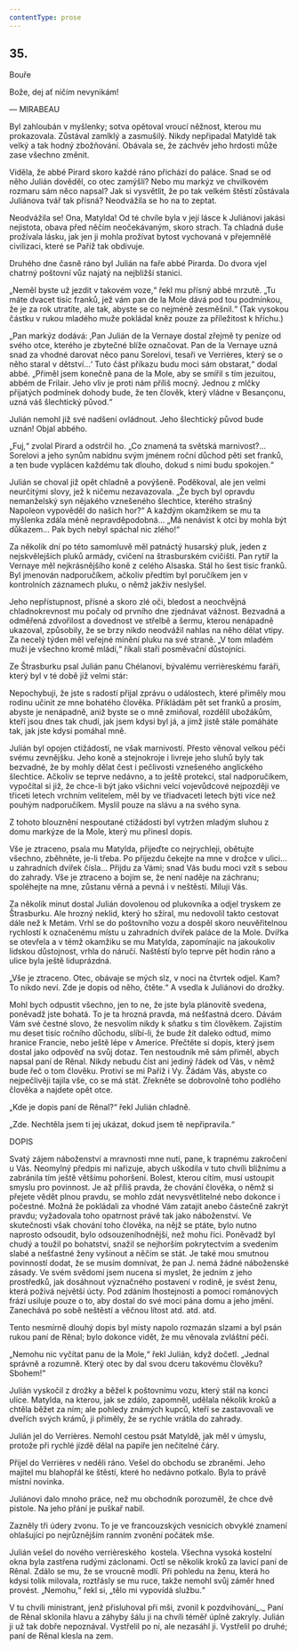 ```yaml
---
contentType: prose
---
```


## 35.  
Bouře

Bože, dej ať ničím nevynikám!

— MIRABEAU

Byl zahloubán v myšlenky; sotva opětoval vroucí něžnost, kterou mu prokazovala. Zůstával zamlklý a zasmušilý. Nikdy nepřipadal Matyldě tak velký a tak hodný zbožňování. Obávala se, že záchvěv jeho hrdosti může zase všechno změnit.

Viděla, že abbé Pirard skoro každé ráno přichází do paláce. Snad se od něho Julián dověděl, co otec zamýšlí? Nebo mu markýz ve chvilkovém rozmaru sám něco napsal? Jak si vysvětlit, že po tak velkém štěstí zůstávala Juliánova tvář tak přísná? Neodvážila se ho na to zeptat.

Neodvážila se! Ona, Matylda! Od té chvíle byla v její lásce k Juliánovi jakási nejistota, obava před něčím neočekávaným, skoro strach. Ta chladná duše prožívala lásku, jak jen ji mohla prožívat bytost vychovaná v přejemnělé civilizaci, které se Paříž tak obdivuje.

Druhého dne časně ráno byl Julián na faře abbé Pirarda. Do dvora vjel chatrný poštovní vůz najatý na nejbližší stanici.

„Neměl byste už jezdit v takovém voze,“ řekl mu přísný abbé mrzutě. „Tu máte dvacet tisíc franků, jež vám pan de la Mole dává pod tou podmínkou, že je za rok utratíte, ale tak, abyste se co nejméně zesměšnil.“ (Tak vysokou částku v rukou mladého muže pokládal kněz pouze za příležitost k hříchu.)

„Pan markýz dodává: ‚Pan Julián de la Vernaye dostal zřejmě ty peníze od svého otce, kterého je zbytečné blíže označovat. Pan de la Vernaye uzná snad za vhodné darovat něco panu Sorelovi, tesaři ve Verrières, který se o něho staral v dětství…‘ Tuto část příkazu budu moci sám obstarat,“ dodal abbé. „Přiměl jsem konečně pana de la Mole, aby se smířil s tím jezuitou, abbém de Frilair. Jeho vliv je proti nám příliš mocný. Jednou z mlčky přijatých podmínek dohody bude, že ten člověk, který vládne v Besançonu, uzná váš šlechtický původ.“

Julián nemohl již své nadšení ovládnout. Jeho šlechtický původ bude uznán! Objal abbého.

„Fuj,“ zvolal Pirard a odstrčil ho. „Co znamená ta světská marnivost?… Sorelovi a jeho synům nabídnu svým jménem roční důchod pěti set franků, a ten bude vyplácen každému tak dlouho, dokud s nimi budu spokojen.“

Julián se choval již opět chladně a povýšeně. Poděkoval, ale jen velmi neurčitými slovy, jež k ničemu nezavazovala. „Že bych byl opravdu nemanželský syn nějakého vznešeného šlechtice, kterého strašný Napoleon vypověděl do našich hor?“ A každým okamžikem se mu ta myšlenka zdála méně nepravděpodobná… „Má nenávist k otci by mohla být důkazem… Pak bych nebyl spáchal nic zlého!“

Za několik dní po této samomluvě měl patnáctý husarský pluk, jeden z nejskvělejších pluků armády, cvičení na štrasburském cvičišti. Pan rytíř la Vernaye měl nejkrásnějšího koně z celého Alsaska. Stál ho šest tisíc franků. Byl jmenován nadporučíkem, ačkoliv předtím byl poručíkem jen v kontrolních záznamech pluku, o němž jakživ neslyšel.

Jeho nepřístupnost, přísné a skoro zlé oči, bledost a neochvějná chladnokrevnost mu počaly od prvního dne zjednávat vážnost. Bezvadná a odměřená zdvořilost a dovednost ve střelbě a šermu, kterou nenápadně ukazoval, způsobily, že se brzy nikdo neodvážil nahlas na něho dělat vtipy. Za necelý týden měl veřejné mínění pluku na své straně. „V tom mladém muži je všechno kromě mládí,“ říkali staří posměvační důstojníci.

Ze Štrasburku psal Julián panu Chélanovi, bývalému verrièreskému faráři, který byl v té době již velmi stár:

Nepochybuji, že jste s radostí přijal zprávu o událostech, které přiměly mou rodinu učinit ze mne bohatého člověka. Přikládám pět set franků a prosím, abyste je nenápadně, aniž byste se o mně zmiňoval, rozdělil ubožákům, kteří jsou dnes tak chudí, jak jsem kdysi byl já, a jimž jistě stále pomáháte tak, jak jste kdysi pomáhal mně.

Julián byl opojen ctižádostí, ne však marnivostí. Přesto věnoval velkou péči svému zevnějšku. Jeho koně a stejnokroje i livreje jeho sluhů byly tak bezvadné, že by mohly dělat čest i pečlivosti vznešeného anglického šlechtice. Ačkoliv se teprve nedávno, a to ještě protekcí, stal nadporučíkem, vypočítal si již, že chce-li být jako všichni velcí vojevůdcové nejpozději ve třiceti letech vrchním velitelem, měl by ve třiadvaceti letech býti více než pouhým nadporučíkem. Myslil pouze na slávu a na svého syna.

Z tohoto blouznění nespoutané ctižádosti byl vytržen mladým sluhou z domu markýze de la Mole, který mu přinesl dopis.

Vše je ztraceno, psala mu Matylda, přijeďte co nejrychleji, obětujte všechno, zběhněte, je-li třeba. Po příjezdu čekejte na mne v drožce v ulici… u zahradních dvířek čísla… Přijdu za Vámi; snad Vás budu moci vzít s sebou do zahrady. Vše je ztraceno a bojím se, že není naděje na záchranu; spoléhejte na mne, zůstanu věrná a pevná i v neštěstí. Miluji Vás.

Za několik minut dostal Julián dovolenou od plukovníka a odjel tryskem ze Štrasburku. Ale hrozný neklid, který ho sžíral, mu nedovolil takto cestovat dále než k Metám. Vrhl se do poštovního vozu a dospěl skoro neuvěřitelnou rychlostí k označenému místu u zahradních dvířek paláce de la Mole. Dvířka se otevřela a v témž okamžiku se mu Matylda, zapomínajíc na jakoukoliv lidskou důstojnost, vrhla do náručí. Naštěstí bylo teprve pět hodin ráno a ulice byla ještě liduprázdná.

„Vše je ztraceno. Otec, obávaje se mých slz, v noci na čtvrtek odjel. Kam? To nikdo neví. Zde je dopis od něho, čtěte.“ A vsedla k Juliánovi do drožky.

Mohl bych odpustit všechno, jen to ne, že jste byla plánovitě svedena, poněvadž jste bohatá. To je ta hrozná pravda, má nešťastná dcero. Dávám Vám své čestné slovo, že nesvolím nikdy k sňatku s tím člověkem. Zajistím mu deset tisíc ročního důchodu, slíbí-li, že bude žít daleko odtud, mimo hranice Francie, nebo ještě lépe v Americe. Přečtěte si dopis, který jsem dostal jako odpověď na svůj dotaz. Ten nestoudník mě sám přiměl, abych napsal paní de Rênal. Nikdy nebudu číst ani jediný řádek od Vás, v němž bude řeč o tom člověku. Protiví se mi Paříž i Vy. Žádám Vás, abyste co nejpečlivěji tajila vše, co se má stát. Zřekněte se dobrovolně toho podlého člověka a najdete opět otce.

„Kde je dopis paní de Rênal?“ řekl Julián chladně.

„Zde. Nechtěla jsem ti jej ukázat, dokud jsem tě nepřipravila.“

DOPIS

Svatý zájem náboženství a mravnosti mne nutí, pane, k trapnému zakročení u Vás. Neomylný předpis mi nařizuje, abych uškodila v tuto chvíli bližnímu a zabránila tím ještě většímu pohoršení. Bolest, kterou cítím, musí ustoupit smyslu pro povinnost. Je až příliš pravda, že chování člověka, o němž si přejete vědět plnou pravdu, se mohlo zdát nevysvětlitelné nebo dokonce i počestné. Možná že pokládali za vhodné Vám zatajit anebo částečně zakrýt pravdu; vyžadovala toho opatrnost právě tak jako náboženství. Ve skutečnosti však chování toho člověka, na nějž se ptáte, bylo nutno naprosto odsoudit, bylo odsouzeníhodnější, než mohu říci. Poněvadž byl chudý a toužil po bohatství, snažil se nejhorším pokrytectvím a svedením slabé a nešťastné ženy vyšinout a něčím se stát. Je také mou smutnou povinností dodat, že se musím domnívat, že pan J. nemá žádné náboženské zásady. Ve svém svědomí jsem nucena si myslet, že jedním z jeho prostředků, jak dosáhnout význačného postavení v rodině, je svést ženu, která požívá největší úcty. Pod zdáním lhostejnosti a pomocí románových frází usiluje pouze o to, aby dostal do své moci pána domu a jeho jmění. Zanechává po sobě neštěstí a věčnou lítost atd. atd. atd.

Tento nesmírně dlouhý dopis byl místy napolo rozmazán slzami a byl psán rukou paní de Rênal; bylo dokonce vidět, že mu věnovala zvláštní péči.

„Nemohu nic vyčítat panu de la Mole,“ řekl Julián, když dočetl. „Jednal správně a rozumně. Který otec by dal svou dceru takovému člověku? Sbohem!“

Julián vyskočil z drožky a běžel k poštovnímu vozu, který stál na konci ulice. Matylda, na kterou, jak se zdálo, zapomněl, udělala několik kroků a chtěla běžet za ním; ale pohledy známých kupců, kteří se zastavovali ve dveřích svých krámů, ji přiměly, že se rychle vrátila do zahrady.

Julián jel do Verrières. Nemohl cestou psát Matyldě, jak měl v úmyslu, protože při rychlé jízdě dělal na papíře jen nečitelné čáry.

Přijel do Verrières v neděli ráno. Vešel do obchodu se zbraněmi. Jeho majitel mu blahopřál ke štěstí, které ho nedávno potkalo. Byla to právě místní novinka.

Juliánovi dalo mnoho práce, než mu obchodník porozuměl, že chce dvě pistole. Na jeho přání je puškař nabil.

Zazněly tři údery zvonu. To je ve francouzských vesnicích obvyklé znamení ohlašující po nejrůznějším ranním zvonění počátek mše.

Julián vešel do nového verrièreského  kostela. Všechna vysoká kostelní okna byla zastřena rudými záclonami. Octl se několik kroků za lavicí paní de Rênal. Zdálo se mu, že se vroucně modlí. Při pohledu na ženu, která ho kdysi tolik milovala, roztřásly se mu ruce, takže nemohl svůj záměr hned provést. „Nemohu,“ řekl si, „tělo mi vypovídá službu.“

V tu chvíli ministrant, jenž přisluhoval při mši, zvonil k pozdvihování_._ Paní de Rênal sklonila hlavu a záhyby šálu ji na chvíli téměř úplně zakryly. Julián ji už tak dobře nepoznával. Vystřelil po ní, ale nezasáhl ji. Vystřelil po druhé; paní de Rênal klesla na zem.
